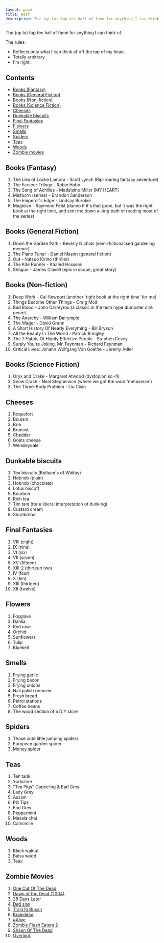 ```yaml
---
layout: page
title: Best
description: The (up to) top ten hall of fame for anything I can think of.
---
```


The (up to) top ten hall of fame for anything I can think of.

The rules:

- Reflects only what I can think of off the top of my head.
- Totally arbitrary.
- I'm right.

<h2>Contents</h2>

- [Books (Fantasy)](#fantasy)
- [Books (General Fiction)](#general-fiction)
- [Books (Non-fiction)](#non-fiction)
- [Books (Science Fiction)](#science-fiction)
- [Cheeses](#cheeses)
- [Dunkable biscuits](#dunkable-biscuits)
- [Final Fantasies](#final-fantasies)
- [Flowers](#flowers)
- [Smells](#smells)
- [Spiders](#spiders)
- [Teas](#teas)
- [Woods](#woods)
- [Zombie movies](#zombie-movies)

<h2 id="fantasy">Books (Fantasy)</h2>

1. The Lies of Locke Lamora - Scott Lynch (Rip-roaring fantasy adventure)
1. The Farseer Trilogy - Robin Hobb
1. The Song of Achilles - Madeleine Miller (MY HEART)
1. Mistborn (series) - Brandon Sanderson
1. The Emperor's Edge - Lindsay Buroker
1. Magician - Raymond Feist (dunno if it's that good, but it was the right book at the right time, and sent me down a long path of reading most of the series)

<h2 id="general-fiction">Books (General Fiction)</h2>

1. Down the Garden Path - Beverly Nichols (semi-fictionalised gardening memoir)
1. The Piano Tuner - Daniel Mason (general fiction)
1. Out - Natsuo Kirino (thriller)
1. The Kite Runner - Khaled Hosseini
1. Shōgun - James Clavell (epic in scope, great story)

<h2 id="non-fiction">Books (Non-fiction)</h2>

1. Deep Work - Cal Newport (another 'right book at the right time' for me)
1. Things Become Other Things - Craig Mod
1. Bad Blood - John Carreyrou (a classic in the tech hype dumpster dire genre)
1. The Anarchy - William Dalrymple
1. The Wager - David Grann
1. A Short History Of Nearly Everything - Bill Bryson
1. All the Beauty In The World - Patrick Bringley
1. The 7 Habits Of Highly Effective People - Stephen Covey
1. Surely You're Joking, Mr. Feynman - Richard Feynman
1. Critical Lives: Johann Wolfgang Von Goethe - Jeremy Adler

<h2 id="science-fiction">Books (Science Fiction)</h2>

1. Oryx and Crake - Margaret Atwood (dystopian sci-fi)
1. Snow Crash - Neal Stephenson (where we got the word 'metaverse')
1. The Three-Body Problem - Liu Cixin

<h2 id="cheeses">Cheeses</h2>

1. Roquefort
1. Boursin
1. Brie
1. Brunost
1. Cheddar
1. Goats cheese
1. Wensleydale

<h2 id="dunkable-biscuits">Dunkable biscuits</h2>

1. Tea biscuits (Botham's of Whitby)
1. Hobnob (plain)
1. Hobnob (chocolate)
1. Lotus biscoff
1. Bourbon
1. Rich tea
1. Tim tam (for a liberal interpretation of dunking)
1. Custard cream
1. Shortbread

<h2 id="final-fantasies">Final Fantasies</h2>

1. VIII (eight)
1. IX (nine)
1. VI (six)
1. VII (seven)
1. XV (fifteen)
1. XIII-2 (thirteen two)
1. IV (four)
1. X (ten)
1. XIII (thirteen)
1. XII (twelve)

<h2 id="flowers">Flowers</h2>

1. Foxglove
1. Dahlia
1. Red rose
1. Orchid
1. Sunflowers
1. Tulip
1. Bluebell

<h2 id="smells">Smells</h2>

1. Frying garlic
1. Frying bacon
1. Frying onions
1. Nail polish remover
1. Fresh bread
1. Petrol stations
1. Coffee beans
1. The wood section of a DIY store

<h2 id="spiders">Spiders</h2>

1. Those cute little jumping spiders
1. European garden spider
1. Money spider

<h2 id="teas">Teas</h2>

1. Teh tarik
1. Yorkshire
1. "Tea Pigs" Darjeeling & Earl Grey
1. Lady Grey
1. Assam
1. PG Tips
1. Earl Grey
1. Peppermint
1. Masala chai
1. Camomile

<h2 id="woods">Woods</h2>

1. Black walnut
1. Balsa wood
1. Teak

<h2 id="zombie-movies">Zombie Movies</h2>

1. [One Cut Of The Dead](https://www.imdb.com/title/tt7914416/)
1. [Dawn of the Dead (2004)](https://www.imdb.com/title/tt0363547/)
1. [28 Days Later](https://www.imdb.com/title/tt0289043/)
1. [Død snø](https://www.imdb.com/title/tt1278340/)
1. [Train to Busan](https://www.imdb.com/title/tt5700672/)
1. [Braindead](https://www.imdb.com/title/tt0103873/)
1. [#Alive](https://www.imdb.com/title/tt10620868/)
1. [Zombie Flesh Eaters 2](https://www.imdb.com/title/tt0096511/)
1. [Shaun Of The Dead](https://www.imdb.com/title/tt0365748/)
1. [Overlord](https://www.imdb.com/title/tt4530422/)
